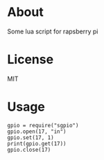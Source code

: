 About
=====

Some lua script for rapsberry pi

License
=====
MIT

Usage
=====
    gpio = require("sgpio")
    gpio.open(17, "in")
    gpio.set(17, 1)
    print(gpio.get(17))
    gpio.close(17)
    